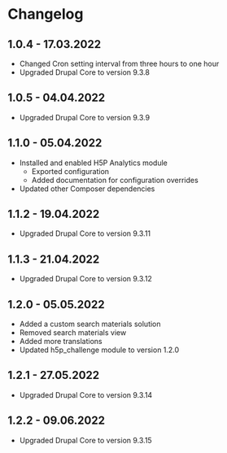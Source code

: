 # Changelog

## 1.0.4 - 17.03.2022

- Changed Cron setting interval from three hours to one hour
- Upgraded Drupal Core to version 9.3.8

## 1.0.5 - 04.04.2022

- Upgraded Drupal Core to version 9.3.9

## 1.1.0 - 05.04.2022

- Installed and enabled H5P Analytics module
  - Exported configuration
  - Added documentation for configuration overrides
- Updated other Composer dependencies

## 1.1.2 - 19.04.2022

- Upgraded Drupal Core to version 9.3.11

## 1.1.3 - 21.04.2022

- Upgraded Drupal Core to version 9.3.12

## 1.2.0 - 05.05.2022

 - Added a custom search materials solution
 - Removed search materials view
 - Added more translations
 - Updated h5p_challenge module to version 1.2.0

## 1.2.1 - 27.05.2022

- Upgraded Drupal Core to version 9.3.14

## 1.2.2 - 09.06.2022

- Upgraded Drupal Core to version 9.3.15
